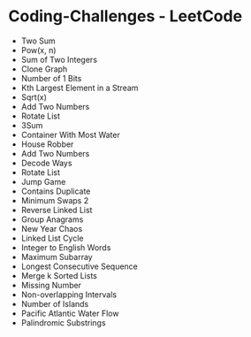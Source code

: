 # Coding-Challenges - LeetCode


* Two Sum
* Pow(x, n)
* Sum of Two Integers
* Clone Graph
* Number of 1 Bits
* Kth Largest Element in a Stream
* Sqrt(x)
* Add Two Numbers
* Rotate List
* 3Sum
* Container With Most Water
* House Robber
* Add Two Numbers
* Decode Ways
* Rotate List
* Jump Game
* Contains Duplicate
* Minimum Swaps 2
* Reverse Linked List
* Group Anagrams
* New Year Chaos
* Linked List Cycle
* Integer to English Words
* Maximum Subarray
* Longest Consecutive Sequence
* Merge k Sorted Lists
* Missing Number
* Non-overlapping Intervals
* Number of Islands
* Pacific Atlantic Water Flow
* Palindromic Substrings
